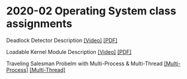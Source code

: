 # 2020-02 Operating System class assignments

Deadlock Detector Description [[Video]](https://youtu.be/jOLdFVCnvas) [[PDF]](https://github.com/devnjw/OperatingSystem/blob/master/Dead_Lock_Detector/21600212_%EB%82%A8%EC%A7%84%EC%9A%B0_hw04.pdf)


Loadable Kernel Module Description [[Video]](https://youtu.be/4Fgo4jWLHbE)
[[PDF]](https://github.com/devnjw/OperatingSystem/blob/master/LoadableKernelModule/21600212_%EB%82%A8%EC%A7%84%EC%9A%B0_hw01.pdf)

Traveling Salesman Probelm with Multi-Process & Multi-Thread 
[[Multi-Process]](https://github.com/devnjw/OperatingSystem/blob/master/TSP_Thread_and_Processor/21600212_%EB%82%A8%EC%A7%84%EC%9A%B0_hw02.pdf)
[[Multi-Thread]](https://github.com/devnjw/OperatingSystem/blob/master/TSP_Thread_and_Processor/21600212_%EB%82%A8%EC%A7%84%EC%9A%B0_hw03.pdf)
